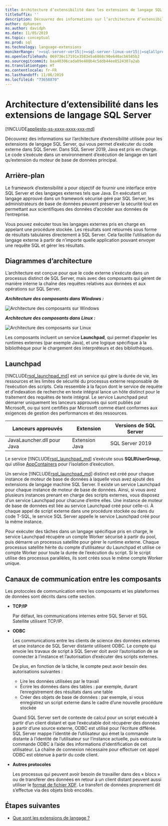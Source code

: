 ```yaml
---
title: Architecture d’extensibilité dans les extensions de langage SQL Server
titleSuffix: ''
description: Découvrez des informations sur l’architecture d’extensibilité utilisée pour les extensions de langage SQL Server, qui vous permet d’exécuter du code externe dans SQL Server. Dans SQL Server 2019, Java est pris en charge. Le code s’exécute dans un environnement d’exécution de langage en tant qu’extension du moteur de base de données principal.
author: dphansen
ms.author: davidph
ms.date: 11/05/2019
ms.topic: conceptual
ms.prod: sql
ms.technology: language-extensions
monikerRange: '>=sql-server-ver15||>=sql-server-linux-ver15||=sqlallproducts-allversions'
ms.openlocfilehash: 069736c17191e3583e5a6868c90e640acb6585b2
ms.sourcegitcommit: baa40306cada09e480b4c5ddb44ee8524307a2ab
ms.translationtype: HT
ms.contentlocale: fr-FR
ms.lasthandoff: 11/06/2019
ms.locfileid: "73658870"
---
```

# <a name="extensibility-architecture-in-sql-server-language-extensions"></a>Architecture d’extensibilité dans les extensions de langage SQL Server

[!INCLUDE[appliesto-ss-xxxx-xxxx-xxx-md](../../includes/appliesto-ss-xxxx-xxxx-xxx-md.md)]

Découvrez des informations sur l’architecture d’extensibilité utilisée pour les extensions de langage SQL Server, qui vous permet d’exécuter du code externe dans SQL Server. Dans SQL Server 2019, Java est pris en charge. Le code s’exécute dans un environnement d’exécution de langage en tant qu’extension du moteur de base de données principal.

## <a name="background"></a>Arrière-plan

Le framework d’extensibilité a pour objectif de fournir une interface entre SQL Server et des langages externes tels que Java. En exécutant un langage approuvé dans un framework sécurisé géré par SQL Server, les administrateurs de base de données peuvent préserver la sécurité tout en permettant aux scientifiques des données d’accéder aux données de l’entreprise.

<!-- We need to get a diagram like the one below.
The following diagram visually describes opportunities and benefits of the extensible architecture.

  ![Goals of integration with SQL Server](../media/ml-service-value-add.png "Machine Learning Services Value Add")
-->

Vous pouvez exécuter tous les langages externes pris en charge en appelant une procédure stockée. Les résultats sont retournés sous forme de résultats tabulaires directement à SQL Server. Cela facilite l’utilisation du langage externe à partir de n’importe quelle application pouvant envoyer une requête SQL et gérer les résultats.

## <a name="architecture-diagrams"></a>Diagrammes d’architecture

L’architecture est conçue pour que le code externe s’exécute dans un processus distinct de SQL Server, mais avec des composants qui gèrent de manière interne la chaîne des requêtes relatives aux données et aux opérations sur SQL Server. 
  
  ***Architecture des composants dans Windows :***

  ![Architecture des composants sur Windows](../media/generic-architecture-windows.png "Architecture des composants sur Windows")
  
  ***Architecture des composants dans Linux :***
  
  ![Architecture des composants sur Linux](../media/generic-architecture-linux.png "Architecture des composants sur Windows/Linux")
  
Les composants incluent un service **Launchpad**, qui permet d’appeler les runtimes externes (par exemple Java), et une logique spécifique à la bibliothèque pour le chargement des interpréteurs et des bibliothèques.

<a name="launchpad"></a>

## <a name="launchpad"></a>Launchpad

[!INCLUDE[rsql_launchpad_md](../../includes/rsql-launchpad-md.md)] est un service qui gère la durée de vie, les ressources et les limites de sécurité du processus externe responsable de l’exécution des scripts. Cela ressemble à la façon dont le service de requête et d’indexation de recherche en texte intégral lance un hôte distinct pour le traitement des requêtes de texte intégral. Le service Launchpad peut démarrer uniquement les lanceurs approuvés qui sont publiés par Microsoft, ou qui sont certifiés par Microsoft comme étant conformes aux exigences de gestion des performances et des ressources.

| Lanceurs approuvés | Extension | Versions de SQL Server |
|-------------------|-----------|---------------------|
| JavaLauncher.dll pour Java | Extension Java | SQL Server 2019 |

Le service [!INCLUDE[rsql_launchpad_md](../../includes/rsql-launchpad-md.md)] s’exécute sous **SQLRUserGroup**, qui utilise [AppContainers](https://docs.microsoft.com/windows/desktop/secauthz/appcontainer-isolation) pour l’isolation d’exécution.

Un service [!INCLUDE[rsql_launchpad_md](../../includes/rsql-launchpad-md.md)] distinct est créé pour chaque instance de moteur de base de données à laquelle vous avez ajouté des extensions de langage machine SQL Server. Il existe un service Launchpad pour chaque instance de moteur de base de données. Ainsi, si vous avez plusieurs instances prenant en charge des scripts externes, vous disposez d’un service Launchpad pour chacune d’entre elles. Une instance de moteur de base de données est liée au service Launchpad créé pour celle-ci. À chaque appel de script externe dans une procédure stockée ou dans du code T-SQL, le service SQL Server appelle le service Launchpad créé pour la même instance.

Pour exécuter des tâches dans un langage spécifique pris en charge, le service Launchpad récupère un compte Worker sécurisé à partir du pool, puis démarre un processus satellite pour gérer le runtime externe. Chaque processus satellite hérite du compte d’utilisateur du Launchpad et utilise ce compte Worker pour toute la durée de l’exécution du script. Si le script utilise des processus parallèles, ils sont créés sous le même compte Worker unique.

## <a name="communication-channels-between-components"></a>Canaux de communication entre les composants

Les protocoles de communication entre les composants et les plateformes de données sont décrits dans cette section.

+ **TCP/IP**

  Par défaut, les communications internes entre SQL Server et SQL Satellite utilisent TCP/IP.

+ **ODBC**

  Les communications entre les clients de science des données externes et une instance de SQL Server distante utilisent ODBC. Le compte qui envoie les travaux de script à SQL Server doit avoir l’autorisation de se connecter à l’instance et l’autorisation d’exécuter des scripts externes.

  De plus, en fonction de la tâche, le compte peut avoir besoin des autorisations suivantes :

  + Lire les données utilisées par le travail
  + Écrire les données dans des tables : par exemple, durant l’enregistrement des résultats dans une table
  + Créer des objets de base de données : par exemple, si vous enregistrez un script externe dans le cadre d’une nouvelle procédure stockée

  Quand SQL Server sert de contexte de calcul pour un script exécuté à partir d’un client distant et que l’exécutable doit récupérer des données à partir d’une source externe, ODBC est utilisé pour l’écriture différée. SQL Server mappe l’identité de l’utilisateur qui émet la commande distante à l’identité de l’utilisateur sur l’instance actuelle, puis exécute la commande ODBC à l’aide des informations d’identification de cet utilisateur. La chaîne de connexion nécessaire pour effectuer cet appel ODBC est obtenue à partir du code client.

+ **Autres protocoles**

  Les processus qui peuvent avoir besoin de travailler dans des « blocs » ou de transférer des données en retour à un client distant peuvent aussi utiliser le [format de fichier XDF](https://docs.microsoft.com/machine-learning-server/r/concept-what-is-xdf). Le transfert de données proprement dit s’effectue via des objets blob encodés.

## <a name="next-steps"></a>Étapes suivantes

+ [Que sont les extensions de langage ?](../language-extensions-overview.md)
